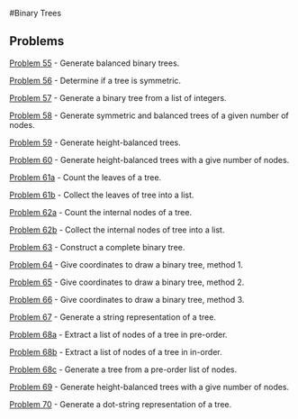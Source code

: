 #Binary Trees

## Problems

[Problem 55](p/p55.md) - Generate balanced binary trees.

[Problem 56](p/p56.md) - Determine if a tree is symmetric.

[Problem 57](p/p57.md) - Generate a binary tree from a list of integers.

[Problem 58](p/p58.md) - Generate symmetric and balanced trees of a given number of nodes.

[Problem 59](p/p59.md) - Generate height-balanced trees.

[Problem 60](p/p60.md) -  Generate height-balanced trees with a give number of nodes. 

[Problem 61a](p/p61a.md) - Count the leaves of a tree.

[Problem 61b](p/p61b.md) - Collect the leaves of tree into a list.

[Problem 62a](p/p62a.md) - Count the internal nodes of a tree.

[Problem 62b](p/p62b.md) - Collect the  internal nodes of tree into a list.

[Problem 63](p/p63.md) - Construct a complete binary tree.

[Problem 64](p/p64.md) - Give coordinates to draw a binary tree, method 1.

[Problem 65](p/p65.md) -  Give coordinates to draw a binary tree, method 2. 

[Problem 66](p/p66.md) -  Give coordinates to draw a binary tree, method 3. 

[Problem 67](p/p67.md) - Generate a string representation of a tree.

[Problem 68a](p/p68a.md) - Extract a list of nodes of a tree in pre-order. 

[Problem 68b](p/p68b.md) - Extract a list of nodes of a tree in in-order. 

[Problem 68c](p/p68c.md) - Generate a tree from a pre-order list of nodes. 

[Problem 69](p/p69.md) - Generate height-balanced trees with a give number of nodes.

[Problem 70](p/p70.md) - Generate a dot-string representation of a tree. 




